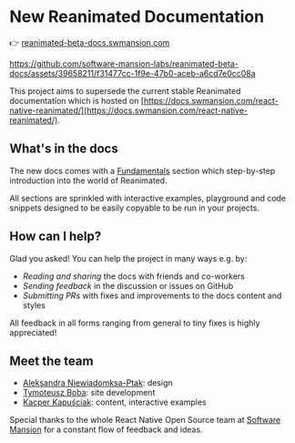 # New Reanimated Documentation

👉 [reanimated-beta-docs.swmansion.com](https://reanimated-beta-docs.swmansion.com/)



https://github.com/software-mansion-labs/reanimated-beta-docs/assets/39658211/f31477cc-1f9e-47b0-aceb-a6cd7e0cc08a




This project aims to supersede the current stable Reanimated documentation which is hosted on [https://docs.swmansion.com/react-native-reanimated/](https://docs.swmansion.com/react-native-reanimated/).

## What's in the docs

The new docs comes with a [Fundamentals](https://reanimated-beta-docs.swmansion.com/docs/fundamentals/getting-started) section which step-by-step introduction into the world of Reanimated.

All sections are sprinkled with interactive examples, playground and code snippets designed to be easily copyable to be run in your projects.

## How can I help?

Glad you asked! You can help the project in many ways e.g. by:

- _Reading and sharing_ the docs with friends and co-workers
- _Sending feedback_ in the discussion or issues on GitHub
- _Submitting PRs_ with fixes and improvements to the docs content and styles

All feedback in all forms ranging from general to tiny fixes is highly appreciated!

## Meet the team

- [Aleksandra Niewiadomksa-Ptak](https://dribbble.com/aleksandranie): design
- [Tymoteusz Boba](https://twitter.com/IceMeltt): site development
- [Kacper Kapuściak](https://twitter.com/kacperkapusciak): content, interactive examples

Special thanks to the whole React Native Open Source team at [Software Mansion](https://swmansion.com/community/open-source/) for a constant flow of feedback and ideas.
